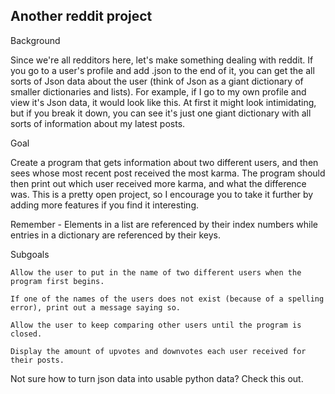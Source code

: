 Another reddit project 
---------------------------

Background

Since we're all redditors here, let's make something dealing with reddit. If you go to a user's profile and add .json to the end of it, you can get the all sorts of Json data about the user (think of Json as a giant dictionary of smaller dictionaries and lists). For example, if I go to my own profile and view it's Json data, it would look like this. At first it might look intimidating, but if you break it down, you can see it's just one giant dictionary with all sorts of information about my latest posts.

Goal

Create a program that gets information about two different users, and then sees whose most recent post received the most karma. The program should then print out which user received more karma, and what the difference was. This is a pretty open project, so I encourage you to take it further by adding more features if you find it interesting.

Remember - Elements in a list are referenced by their index numbers while entries in a dictionary are referenced by their keys.

Subgoals

    Allow the user to put in the name of two different users when the program first begins.

    If one of the names of the users does not exist (because of a spelling error), print out a message saying so.

    Allow the user to keep comparing other users until the program is closed.

    Display the amount of upvotes and downvotes each user received for their posts.

Not sure how to turn json data into usable python data? Check this out.

